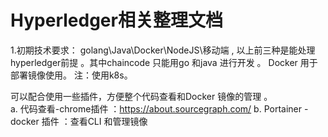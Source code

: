 # Hyperledger相关整理文档
1.初期技术要求：
  golang\Java\Docker\NodeJS\移动端 , 以上前三种是能处理hyperledger前提 。其中chaincode 只能用go 和java 进行开发 。 Docker 用于部署镜像使用。 
  注：使用k8s。
  
  可以配合使用一些插件，方便整个代码查看和Docker 镜像的管理 。  
  a. 代码查看-chrome插件 ：https://about.sourcegraph.com/
  b. Portainer - docker 插件 ：查看CLI 和管理镜像
  
